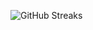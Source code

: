 ![GitHub Streaks](https://github-streaks-mqc9.onrender.com/streak/happilli/image?theme=midnight&cache_bust=1743745411&lang=ja)
